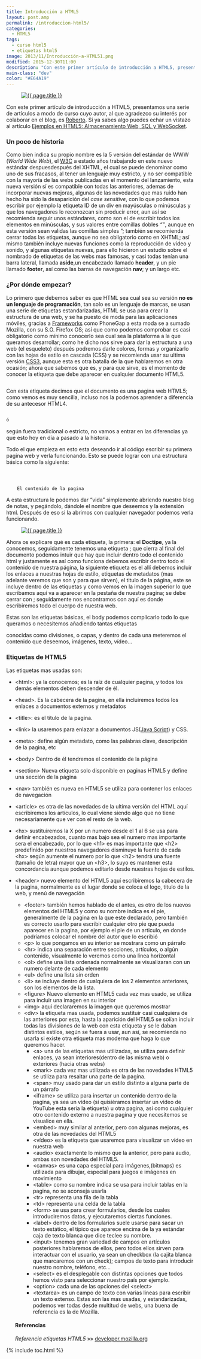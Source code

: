 ```yaml
---
title: Introducción a HTML5
layout: post.amp
permalink: /introduccion-html5/
categories:
  - HTML5
tags:
  - curso html5
  - etiquetas html5
image: 2013/11/Introducción-a-HTML51.png
modified: 2015-12-30T11:00
description: "Con este primer artículo de introducción a HTML5, presentamos una serie de artículos a modo de curso cuyo autor, al que agradezco su interés por colaborar en el blog, es Roberto. Si ya sabes algo puedes echar un vistazo al artículo Ejemplos en HTML5: Almacenamiento Web, SQL y WebSocket."
main-class: "dev"
color: "#E64A19"
---
```

<figure>
  <a href="/assets/img/2013/11/Introducción-a-HTML51.png"><img src="/assets/img/2013/11/Introducción-a-HTML51.png" title="{{ page.title }}" alt="{{ page.title }}" /></a>
</figure>

Con este primer artículo de introducción a HTML5, presentamos una serie de artículos a modo de curso cuyo autor, al que agradezco su interés por colaborar en el blog, es <a href="http://www.rogamainformatica.es/" title="Roberto" target="_blank">Roberto</a>. Si ya sabes algo puedes echar un vistazo al artículo [Ejemplos en HTML5: Almacenamiento Web, SQL y WebSocket][1].

### Un poco de historia

Como bien indica su propio nombre es la 5 versión del estándar de WWW (*World Wide Web*), el <a href="http://www.w3.org/" title="World Wide Web" target="_blank">W3C</a> a estado años trabajando en este nuevo estándar despuesdespués del XHTML, el cual se puede denominar como uno de sus fracasos, al tener un lenguaje muy estricto, y no ser compatible con la mayoría de las webs publicadas en el momento del lanzamiento, esta nueva versión sí es compatible con todas las anteriores, ademas de incorporar nuevas mejoras, algunas de las novedades que mas ruido han hecho ha sido la desaparición del *case sensitive*, con lo que podemos escribir por ejemplo la etiqueta ID de un div en mayúsculas o minúsculas y que los navegadores lo reconozcan sin producir error, aun así se recomienda seguir unos estándares, como son el de escribir todos los elementos en minúsculas, y sus valores entre comillas dobles *&#8220;&#8221;*, aunque en esta versión sean validas las comillas simples &#8221;; también se recomienda cerrar todas las etiquetas, aunque no sea obligatorio como en XHTML; así mismo también incluye nuevas funciones como la reproducción de vídeo y sonido, y algunas etiquetas nuevas, para ello hicieron un estudio sobre el nombrado de etiquetas de las webs mas famosas, y casi todas tenían una barra lateral, llamada **aside**,un encabezado llamado **header**, y un pie llamado **footer**, así como las barras de navegación **nav**; y un largo etc.

<!--ad-->

### ¿Por dónde empezar?

Lo primero que debemos saber es que HTML sea cual sea su versión **no es un lenguaje de programación**, tan solo es un lenguaje de marcas, se usan una serie de etiquetas estandarizadas, HTML se usa para crear la estructura de una web, y se ha puesto de moda para las aplicaciones móviles, gracias a <a href="https://elbauldelprogramador.com/los-10-mejores-frameworks-gratis-de-aplicaciones-web/" title="Los 10 Mejores Frameworks gratuitos para Aplicaciones Web" target="_blank">Frameworks</a> como PhoneGap a esta moda se a sumado Mozilla, con su S.O. Firefox OS; así que como podemos comprobar es casi obligatorio como mínimo conocerlo sea cual sea la plataforma a la que queramos desarrollar; como he dicho nos sirve para dar la estructura a una web (el esqueleto) después podremos darle colores, formas y organizarlo con las hojas de estilo en cascada (CSS) y se recomienda usar su ultima versión <a href="https://elbauldelprogramador.com/generar-codigo-css-3-facilmente/" title="Generar código CSS 3 fácilmente" target="_blank">CSS3</a>, aunque esta es otra batalla de la que hablaremos en otra ocasión; ahora que sabemos que es, y para que sirve, es el momento de conocer la etiqueta que debe aparecer en cualquier documento HTML5.

```html

```

Con esta etiqueta decimos que el documento es una pagina web HTML5; como vemos es muy sencilla, incluso nos la podemos aprender a diferencia de su antecesor HTML4.

```html

ó

```

según fuera tradicional o estricto, no vamos a entrar en las diferencias ya que esto hoy en día a pasado a la historia.

Todo el que empieza en esto esta deseando ir al código escribir su primera pagina web y verla funcionando. Esto se puede lograr con una estructura básica como la siguiente:

```html



    El contenido de la pagina  


```

A esta estructura le podemos dar “vida” simplemente abriendo nuestro blog de notas, y pegándolo, dándole el nombre que deseemos y la extensión html. Después de eso si la abrimos con cualquier navegador podemos verla funcionando.

<figure>
  <a href="/assets/img/2013/11/Introducción-a-HTML5.png"><img src="/assets/img/2013/11/Introducción-a-HTML5.png" title="{{ page.title }}" alt="{{ page.title }}" /></a>
</figure>

Ahora os explicare qué es cada etiqueta, la primera: el **Doctipe**, ya la conocemos, seguidamente tenemos una etiqueta **<html>**; que cierra al final del documento **</html>** podemos intuir que hay que incluir dentro todo el contenido html y justamente es así como funciona debemos escribir dentro todo el contenido de nuestra página, la siguiente etiqueta es el **<head>** allí debemos incluir los enlaces a nuestras hojas de estilo, etiquetas de metadatos (mas adelante veremos que son y para que sirven), el titulo de la página, este se incluye dentro de las etiquetas **<title>** **</title>** y como vemos en la imagen superior lo que escribamos aquí va a aparecer en la pestaña de nuestra pagina; se debe cerrar con **</head>**; seguidamente nos encontramos con **<body>** aquí es donde escribiremos todo el cuerpo de nuestra web.

Estas son las etiquetas básicas, el body podemos complicarlo todo lo que queramos o necesitemos añadiendo tantas etiquetas <div> </div> conocidas como divisiones, o capas, y dentro de cada una meteremos el contenido que deseemos, imágenes, texto, vídeo&#8230;

### Etiquetas de HTML5

Las etiquetas mas usadas son:

  * &lt;html>: ya la conocemos; es la raíz de cualquier pagina, y todos los demás elementos deben
descender de él.
  * &lt;head>. Es la cabecera de la pagina, en ella incluiremos todos los enlaces a documentos
externos y metadatos
  * &lt;title>: es el titulo de la pagina.
  * &lt;link> la usaremos para enlazar a documentos JS([Java Script][2]) y CSS.
  * &lt;meta>: define algún metadato, como las palabras clave, descripción de la pagina, etc
  * &lt;body> Dentro de él tendremos el contenido de la página
  * &lt;section> Nueva etiqueta solo disponible en paginas HTML5 y define una sección de la página
  * &lt;nav> también es nueva en HTML5 se utiliza para contener los enlaces de navegación
  * &lt;article> es otra de las novedades de la ultima versión del HTML aquí escribiremos los artículos, lo cual viene siendo algo que no tiene necesariamente que ver con el resto de la web.
  * &lt;hx> sustituiremos la X por un numero desde el 1 al 6 se usa para definir encabezados, cuanto mas bajo sea el numero mas importante sera el encabezado, por lo que &lt;h1> es mas importante que &lt;h2> predefinido por nuestros navegadores disminuye la fuente de cada &lt;hx> según aumente el numero por lo que &lt;h2> tendrá una fuente (tamaño de letra) mayor que un &lt;h3>, lo suyo es mantener esta concordancia aunque podemos editarlo desde nuestras hojas de estilos.
  * &lt;header> nuevo elemento del HTML5 aquí escribiremos la cabecera de la pagina, normalmente es el lugar donde se coloca el logo, titulo de la web, y menú de navegación
      * &lt;footer> también hemos hablado de el antes, es otro de los nuevos elementos del HTML5 y como su nombre indica es el pie, generalmente de la pagina en la que este declarado, pero también es correcto usarlo para escribir cualquier otro pie que pueda aparecer en la pagina, por ejemplo el pie de un articulo, en donde podríamos colocar el nombre del autor que lo escribió
      * &lt;p> lo que pongamos en su interior se mostrara como un párrafo
      * &lt;hr> indica una separación entre secciones, artículos, o algún contenido, visualmente lo veremos como una linea horizontal
      * &lt;ol> define una lista ordenada normalmente se visualizaran con un numero delante de cada elemento
      * &lt;ul> define una lista sin orden
      * &lt;li> se incluye dentro de cualquiera de los 2 elementos anteriores, son los elementos de la lista.
      * &lt;figure> Nuevo elemento en HTML5 cada vez mas usado, se utiliza para incluir una imagen en su interior
      * &lt;img> aquí declararemos la imagen que queremos mostrar
      * &lt;div> la etiqueta mas usada, podemos sustituir casi cualquiera de las anteriores por esta, hasta la aparición del HTML5 se solían incluir todas las divisiones de la web con esta etiqueta y se le daban distintos estilos, según se fuera a usar, aun así, se recomienda no usarla si existe otra etiqueta mas moderna que haga lo que queremos hacer.
          * &lt;a> una de las etiquetas mas utilizadas, se utiliza para definir enlaces, ya sean interiores(dentro de las misma web) o exteriores (hacia otras webs)
          * &lt;mark> cada vez mas utilizada es otra de las novedades HTML5 se utiliza para resaltar una parte de la pagina.
          * &lt;span> muy usado para dar un estilo distinto a alguna parte de un párrafo
          * &lt;iframe> se utiliza para insertar un contenido dentro de la pagina, ya sea un vídeo (si quisiéramos insertar un vídeo de YouTube esta seria la etiqueta) u otra pagina, así como cualquier otro contenido externo a nuestra pagina y que necesitemos se visualice en ella.
          * &lt;embed> muy similar al anterior, pero con algunas mejoras, es otra de las novedades del HTML5
          * &lt;vídeo> es la etiqueta que usaremos para visualizar un vídeo en nuestra web
          * &lt;audio> exactamente lo mismo que la anterior, pero para audio, ambas son novedades del HTML5.
          * &lt;canvas> es una capa especial para imágenes,(bitmaps) es utilizada para dibujar, especial para juegos e imágenes en movimiento
          * &lt;table> como su nombre indica se usa para incluir tablas en la pagina, no se aconseja usarla
          * &lt;tr> representa una fila de la tabla
          * &lt;td> representa una celda de la tabla
          * &lt;form> se usa para crear formularios, desde los cuales introduciremos datos, y ejecutaremos ciertas funciones.
          * &lt;label> dentro de los formularios suele usarse para sacar un texto estático, el típico que aparece encima de la ya estándar caja de texto blanca que dice teclee su nombre.
          * &lt;input> tenemos gran variedad de campos en artículos posteriores hablaremos de ellos, pero todos ellos sirven para interactuar con el usuario, ya sean un checkbox (la cajita blanca que marcaremos con un check); campos de texto para introducir nuestro nombre, teléfono, etc&#8230;
          * &lt;select> es el desplegable con distintas opciones que todos hemos visto para seleccionar nuestro país por ejemplo.
          * &lt;option> cada una de las opciones del &lt;select>
          * &lt;textarea> es un campo de texto con varias lineas para escribir un texto extenso.
    Estas son las mas usadas, y estandarizadas, podemos ver todas desde multitud de webs, una buena de referencia es la de Mozilla.

    #### Referencias

    *Referencia etiquetas HTML5* »» <a href="https://developer.mozilla.org/es/docs/HTML/HTML5/HTML5_lista_elementos" target="_blank">developer.mozilla.org</a>



 [1]: https://elbauldelprogramador.com/ejemplos-en-html5-almacenamiento-web/ "Ejemplos en HTML5: Almacenamiento Web, SQL y WebSocket"
 [2]: https://elbauldelprogramador.com/crear-webapps-con-soporte-html5-css3-y/ "Crear WebApps con soporte HTML5, CSS3 y JavaScript con el LungoJs framework"

{% include toc.html %}
